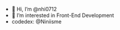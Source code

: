 - 👋 Hi, I’m @nhi0712
- 👀 I’m interested in Front-End Development
- codedex: @Niniisme
  

<!---
nhi0712/nhi0712 is a ✨ special ✨ repository because its `README.md` (this file) appears on your GitHub profile.
You can click the Preview link to take a look at your changes.
--->
